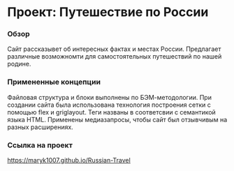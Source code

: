 # Проект: Путешествие по России

### Обзор
Сайт рассказывет об интересных фактах и местах России. Предлагает различные возможномти для самостоятельных путешествий по нашей родине.

### Примененные концепции
Файловая структура и блоки выполнены по БЭМ-методологии. При создании сайта была использована технология построения сетки с помощью flex и griglayout. Теги названы в соответсвии с семантикой языка HTML. Применены медиазапросы, чтобы сайт был отзывчивым на разных расширениях.

### Ссылка на проект
https://maryk1007.github.io/Russian-Travel
